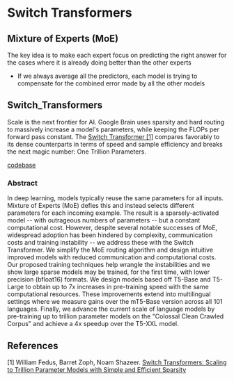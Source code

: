 # Switch Transformers

## Mixture of Experts (MoE)

The key idea is to make each expert focus on predicting the right answer for the cases where it is already doing better than the other experts

- If we always average all the predictors, each model is trying to compensate for the combined error made by all the other models

## Switch_Transformers

Scale is the next frontier for AI. Google Brain uses sparsity and hard routing to massively increase a model's parameters, while keeping the FLOPs per forward pass constant.
The [Switch Transformer [1]](https://arxiv.org/abs/2101.03961) compares favorably to its dense counterparts in terms of speed and sample efficiency and breaks the next magic number: One Trillion Parameters.

[codebase](https://github.com/google-research/text-to-text-transfer-transformer)

### Abstract

In deep learning, models typically reuse the same parameters for all inputs. Mixture of Experts (MoE) defies this and instead selects different parameters for each incoming example. The result is a sparsely-activated model -- with outrageous numbers of parameters -- but a constant computational cost. However, despite several notable successes of MoE, widespread adoption has been hindered by complexity, communication costs and training instability -- we address these with the Switch Transformer. We simplify the MoE routing algorithm and design intuitive improved models with reduced communication and computational costs. Our proposed training techniques help wrangle the instabilities and we show large sparse models may be trained, for the first time, with lower precision (bfloat16) formats. We design models based off T5-Base and T5-Large to obtain up to 7x increases in pre-training speed with the same computational resources. These improvements extend into multilingual settings where we measure gains over the mT5-Base version across all 101 languages. Finally, we advance the current scale of language models by pre-training up to trillion parameter models on the "Colossal Clean Crawled Corpus" and achieve a 4x speedup over the T5-XXL model.

## References

[1] William Fedus, Barret Zoph, Noam Shazeer. [Switch Transformers: Scaling to Trillion Parameter Models with Simple and Efficient Sparsity](https://arxiv.org/abs/2101.03961)
